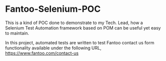 # Fantoo-Selenium-POC
This is a kind of POC done to demonstrate to my Tech. Lead, how a Selenium Test Automation framework based on POM can be useful yet easy to maintain.

In this project, automated tests are written to test Fantoo contact us form functionality available under the following URL,
https://www.fantoo.com/contact-us
